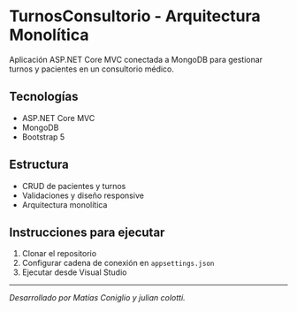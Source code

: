 # TurnosConsultorio - Arquitectura Monolítica

Aplicación ASP.NET Core MVC conectada a MongoDB para gestionar turnos y pacientes en un consultorio médico.

## Tecnologías
- ASP.NET Core MVC
- MongoDB
- Bootstrap 5

## Estructura
- CRUD de pacientes y turnos
- Validaciones y diseño responsive
- Arquitectura monolítica

## Instrucciones para ejecutar
1. Clonar el repositorio
2. Configurar cadena de conexión en `appsettings.json`
3. Ejecutar desde Visual Studio

---

_Desarrollado por Matías Coniglio y julian colotti._

